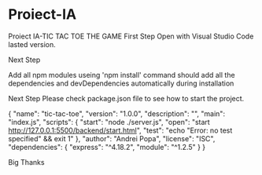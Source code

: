 # Proiect-IA
Proiect IA-TIC TAC TOE THE GAME
First Step 
Open with Visual Studio Code lasted version.

Next Step

Add all npm modules useing 'npm install' command should add all the dependencies and devDependencies automatically during installation

Next Step
Please check package.json file to see how to start the project.

{
  "name": "tic-tac-toe",
  "version": "1.0.0",
  "description": "",
  "main": "index.js",
  "scripts": {
    "start": "node ./server.js",
    "open": "start http://127.0.0.1:5500/backend/start.html",
    "test": "echo \"Error: no test specified\" && exit 1"
  },
  "author": "Andrei Popa",
  "license": "ISC",
  "dependencies": {
    "express": "^4.18.2",
    "module": "^1.2.5"
  }
}

Big Thanks

